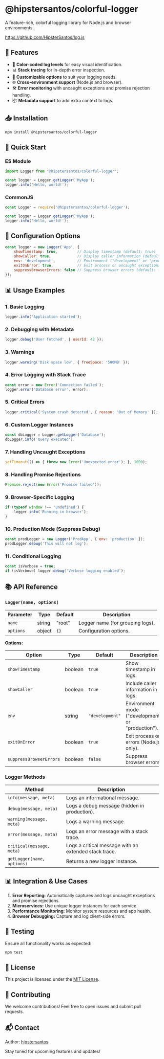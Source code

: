 # @hipstersantos/colorful-logger

A feature-rich, colorful logging library for Node.js and browser environments.

https://github.com/HipsterSantos/log.js

## 🌟 Features

- 🌈 **Color-coded log levels** for easy visual identification.
- 📊 **Stack tracing** for in-depth error inspection.
- 🔧 **Customizable options** to suit your logging needs.
- 🌐 **Cross-environment support** (Node.js and browser).
- 🛠️ **Error monitoring** with uncaught exceptions and promise rejection handling.
- 📦 **Metadata support** to add extra context to logs.

## 📥 Installation

```bash
npm install @hipstersantos/colorful-logger
```

## 🚀 Quick Start

### ES Module
```javascript
import Logger from '@hipstersantos/colorful-logger';

const logger = Logger.getLogger('MyApp');
logger.info('Hello, world!');
```

### CommonJS
```javascript
const Logger = require('@hipstersantos/colorful-logger');

const logger = Logger.getLogger('MyApp');
logger.info('Hello, world!');
```

## 🔧 Configuration Options

```javascript
const logger = new Logger('App', {
    showTimestamp: true,         // Display timestamp (default: true)
    showCaller: true,            // Display caller information (default: true)
    env: 'development',          // Environment ("development" or "production")
    exitOnError: true,           // Exit process on uncaught exceptions (default: true)
    suppressBrowserErrors: false // Suppress browser errors (default: false)
});
```

## 📊 Usage Examples

### 1. Basic Logging
```javascript
logger.info('Application started');
```

### 2. Debugging with Metadata
```javascript
logger.debug('User fetched', { userId: 42 });
```

### 3. Warnings
```javascript
logger.warning('Disk space low', { freeSpace: '500MB' });
```

### 4. Error Logging with Stack Trace
```javascript
const error = new Error('Connection failed');
logger.error('Database error', error);
```

### 5. Critical Errors
```javascript
logger.critical('System crash detected', { reason: 'Out of Memory' });
```

### 6. Custom Logger Instances
```javascript
const dbLogger = Logger.getLogger('Database');
dbLogger.info('Query executed');
```

### 7. Handling Uncaught Exceptions
```javascript
setTimeout(() => { throw new Error('Unexpected error'); }, 1000);
```

### 8. Handling Promise Rejections
```javascript
Promise.reject(new Error('Promise failed'));
```

### 9. Browser-Specific Logging
```javascript
if (typeof window !== 'undefined') {
    logger.info('Running in browser');
}
```

### 10. Production Mode (Suppress Debug)
```javascript
const prodLogger = new Logger('ProdApp', { env: 'production' });
prodLogger.debug('This will not log');
```

### 11. Conditional Logging
```javascript
const isVerbose = true;
if (isVerbose) logger.debug('Verbose logging enabled');
```

## 📚 API Reference

### `Logger(name, options)`

| Parameter      | Type    | Default       | Description                          |
|----------------|---------|---------------|--------------------------------------|
| `name`         | string  | "root"        | Logger name (for grouping logs).     |
| `options`      | object  | `{}`          | Configuration options.               |

**Options:**

| Option                 | Type     | Default        | Description                                      |
|------------------------|----------|----------------|--------------------------------------------------|
| `showTimestamp`        | boolean  | `true`         | Show timestamp in logs.                          |
| `showCaller`           | boolean  | `true`         | Include caller information in logs.              |
| `env`                  | string   | `"development"`| Environment mode ("development" or "production").|
| `exitOnError`          | boolean  | `true`         | Exit process on errors (Node.js only).           |
| `suppressBrowserErrors`| boolean  | `false`        | Suppress browser errors.                         |

### Logger Methods

| Method                    | Description                                      |
|---------------------------|--------------------------------------------------|
| `info(message, meta)`     | Logs an informational message.                   |
| `debug(message, meta)`    | Logs a debug message (hidden in production).     |
| `warning(message, meta)`  | Logs a warning message.                           |
| `error(message, meta)`    | Logs an error message with a stack trace.         |
| `critical(message, meta)` | Logs a critical message with an extended stack trace.|
| `getLogger(name, options)`| Returns a new logger instance.                    |

## 📊 Integration & Use Cases

1. **Error Reporting:** Automatically captures and logs uncaught exceptions and promise rejections.
2. **Microservices:** Use unique logger instances for each service.
3. **Performance Monitoring:** Monitor system resources and app health.
4. **Browser Debugging:** Capture and log client-side errors.

## 🧪 Testing

Ensure all functionality works as expected:

```bash
npm test
```


## 📜 License

This project is licensed under the [MIT License](LICENSE).

## 📣 Contributing

We welcome contributions! Feel free to open issues and submit pull requests.

## 📬 Contact

Author: [hipstersantos](mailto:santoscampos269@gmail.com)

Stay tuned for upcoming features and updates!